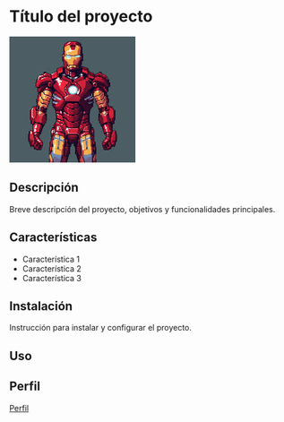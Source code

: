 # Título del proyecto

![Imagen de portada](Recursos/Ironman.jpeg)

## Descripción

Breve descripción del proyecto, objetivos y funcionalidades principales.

## Características

- Característica 1
- Característica 2
- Característica 3


## Instalación

Instrucción para instalar y configurar el proyecto.

## Uso


## Perfil

[Perfil](https://github.com/AlexBarban/)
